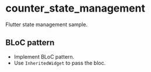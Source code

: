 # counter_state_management
Flutter state management sample.

## BLoC pattern
* Implement BLoC pattern.
* Use `InheritedWidget` to pass the bloc.
